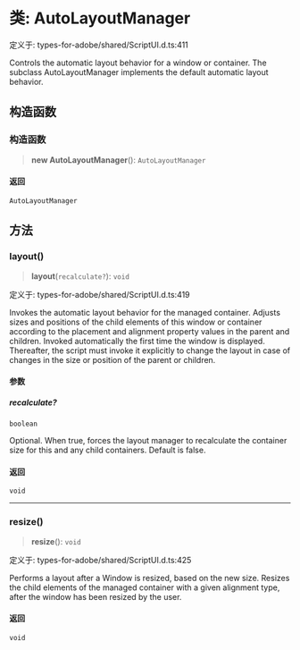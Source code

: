 # 类: AutoLayoutManager

定义于: types-for-adobe/shared/ScriptUI.d.ts:411

Controls the automatic layout behavior for a window or container.
The subclass AutoLayoutManager implements the default automatic layout behavior.

## 构造函数

### 构造函数

> **new AutoLayoutManager**(): `AutoLayoutManager`

#### 返回

`AutoLayoutManager`

## 方法

### layout()

> **layout**(`recalculate?`): `void`

定义于: types-for-adobe/shared/ScriptUI.d.ts:419

Invokes the automatic layout behavior for the managed container.
Adjusts sizes and positions of the child elements of this window or container according to the placement and alignment property values in the parent and children.
Invoked automatically the first time the window is displayed. Thereafter, the script must invoke it explicitly to change the layout in case of changes in the size or position of the parent or children.

#### 参数

##### recalculate?

`boolean`

Optional. When true, forces the layout manager to recalculate the container size for this and any child containers. Default is false.

#### 返回

`void`

***

### resize()

> **resize**(): `void`

定义于: types-for-adobe/shared/ScriptUI.d.ts:425

Performs a layout after a Window is resized, based on the new size.
Resizes the child elements of the managed container with a given alignment type, after the window has been resized by the user.

#### 返回

`void`
